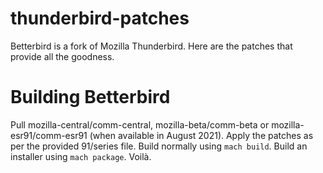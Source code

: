 # thunderbird-patches
Betterbird is a fork of Mozilla Thunderbird. Here are the patches that provide all the goodness.

# Building Betterbird

Pull mozilla-central/comm-central, mozilla-beta/comm-beta or mozilla-esr91/comm-esr91 (when available in August 2021).
Apply the patches as per the provided 91/series file. Build normally using `mach build`. Build an installer
using `mach package`. Voilà.
